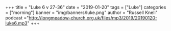 +++
title = "Luke 6 v 27-36"
date = "2019-01-20"
tags = ["Luke"]
categories = ["morning"]
banner = "img/banners/luke.png"
author = "Russell Knell"
podcast ="http://longmeadow-church.org.uk/files/mp3/2019/20190120-luke6.mp3"
+++
